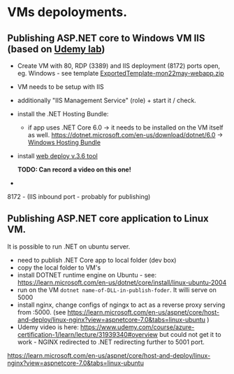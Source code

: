 
# VMs depoloyments.

## Publishing ASP.NET core to Windows VM IIS (based on [Udemy lab](https://www.udemy.com/course/azure-certification-1/learn/lecture/31939428#overview))
 - Create VM with 80, RDP (3389) and IIS deployment (8172) ports open, eg. Windows - see template [ExportedTemplate-mon22may-webapp.zip](ExportedTemplate-mon22may-webapp.zip)
 - VM needs to be setup with IIS
 - additionally "IIS Management Service" (role) + start it / check.
 - install the .NET Hosting Bundle:
    - if app uses .NET Core 6.0 -> it needs to be installed on the VM itself as well. https://dotnet.microsoft.com/en-us/download/dotnet/6.0 -> [Windows	Hosting Bundle](https://dotnet.microsoft.com/en-us/download/dotnet/thank-you/runtime-aspnetcore-6.0.16-windows-hosting-bundle-installer)
 - install [web deploy v.3.6 tool](https://www.microsoft.com/pl-pl/download/details.aspx?id=43717)

   **TODO: Can record a video on this one!**
 - 

  8172 -  (IIS inbound port - probably for publishing)


## Publishing ASP.NET core application to Linux VM.

It is possible to run .NET on ubuntu server.
 - need to publish .NET Core app to local folder (dev box)
 - copy the local folder to VM's
 - install DOTNET runtime engine on Ubuntu - see: https://learn.microsoft.com/en-us/dotnet/core/install/linux-ubuntu-2004 
 - run on the VM `dotnet name-of-DLL-in-publish-foder`. It willi serve on 5000
 - install nginx, change configs of ngingx to act as a reverse proxy serving from :5000. (see https://learn.microsoft.com/en-us/aspnet/core/host-and-deploy/linux-nginx?view=aspnetcore-7.0&tabs=linux-ubuntu )
 - Udemy video is here: https://www.udemy.com/course/azure-certification-1/learn/lecture/31939340#overview but could not get it to work - NGINX redirected to .NET redirecting further to 5001 port.

https://learn.microsoft.com/en-us/aspnet/core/host-and-deploy/linux-nginx?view=aspnetcore-7.0&tabs=linux-ubuntu
